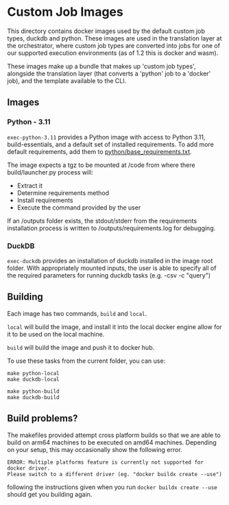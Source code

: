 # Custom Job Images 

This directory contains docker images used by the default custom job types, duckdb and python.
These images are used in the translation layer at the orchestrator, where custom job types are 
converted into jobs for one of our supported execution environments (as of 1.2 this is docker 
and wasm).  

These images make up a bundle that makes up 'custom job types', alongside the translation layer (that converts a 'python' job to a 'docker' job), and the template available to the CLI. 

## Images 

### Python - 3.11 

`exec-python-3.11` provides a Python image with access to Python 3.11, build-essentials, and 
a default set of installed requirements.  To add more default requirements, add them to [python/base_requirements.txt](python/base_requirements.txt). 

The image expects a tgz to be mounted at /code from where there build/launcher.py process will:

* Extract it
* Determine requirements method 
* Install requirements 
* Execute the command provided by the user 

If an /outputs folder exists, the stdout/stderr from the requirements installation process is written to /outputs/requirements.log for debugging.

### DuckDB

`exec-duckdb` provides an installation of duckdb installed in the image root folder.  With appropriately mounted inputs, the user is able to specify all of the required parameters for running duckdb tasks (e.g. -csv -c "query")

## Building 

Each image has two commands, `build` and `local`. 

`local` will build the image, and install it into the local docker engine allow for it to be used on the local machine.

`build` will build the image and push it to docker hub.

To use these tasks from the current folder, you can use:

```shell
make python-local
make duckdb-local

make python-build
make duckdb-build 
```


## Build problems?

The makefiles provided attempt cross platform builds so that we are able to build on arm64 machines to be executed on amd64 machines. Depending on your setup, this may occasionally show the following error.

```
ERROR: Multiple platforms feature is currently not supported for docker driver. 
Please switch to a different driver (eg. "docker buildx create --use")
```

following the instructions given when you run `docker buildx create --use` should get you building again.
